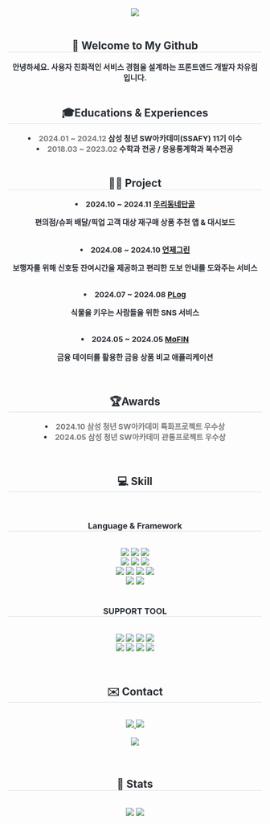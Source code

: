 <div align="center">
    <a href="https://git.io/typing-svg">
        <img src="https://readme-typing-svg.demolab.com?font=Alkatra&weight=600&size=70&duration=7000&pause=3&color=FFD5E2&center=true&vCenter=true&repeat=true&width=1500&height=150&lines=Hello!+I'm+YuRim+(●'◡'●)">
    </a>
</div>


<br>

<div align= "center"> 
    <h2 style="border-bottom: 1px solid #d8dee4; color: #282d33;"> 👋 Welcome to My Github </h2>  
    <div style="font-weight: 700; font-size: 15px; text-align: center; color: #282d33;"> 
      안녕하세요. 사용자 친화적인 서비스 경험을 설계하는 프론트엔드 개발자 차유림 입니다.</li> 
    </div> 
</div>
<br>    

<div align= "center"> 
    <h2 style="border-bottom: 1px solid #d8dee4; color: #282d33;"> 🎓Educations & Experiences </h2>  
    <div style="font-weight: 700; font-size: 15px; text-align: center; color: #282d33;"> 
      <li> <b style="color: #7A7A7A;"> 2024.01 ~ 2024.12</b> 삼성 청년 SW아카데미(SSAFY) 11기 이수</li>
      <li> <b style="color: #7A7A7A;"> 2018.03 ~ 2023.02</b> 수학과 전공 / 응용통계학과 복수전공 
    </div> 
</div>
<br>   
<div align="center"> 
    <h2 style="border-bottom: 1px solid #d8dee4; color: #282d33;"> 👨‍💻 Project </h2>  
    <div style="font-weight: 700; font-size: 15px; text-align: center; color: #282d33;"> 
        <li> <b>2024.10 ~ 2024.11</b>
            <a href="https://github.com/oodongdan/ODD" target="_blank">
                우리동네단골
            </a>
          <p>편의점/슈퍼 배달/픽업 고객 대상 재구매 상품 추천 앱 & 대시보드</p>
        </li>
      <br>  
        <li> <b>2024.08 ~ 2024.10</b>
            <a href="https://github.com/readygreen/readygreen" target="_blank">
                언제그린
            </a>
          <p>보행자를 위해 신호등 잔여시간을 제공하고 편리한 도보 안내를 도와주는 서비스</p>
        </li>
      <br>  
        <li> <b>2024.07 ~ 2024.08</b> 
            <a href="https://github.com/Plober-Plog" target="_blank">
                PLog
            </a>
          <p>식물을 키우는 사람들을 위한 SNS 서비스 </p>
        </li>
      <br>  
        <li> <b>2024.05 ~ 2024.05</b>
            <a href="https://github.com/chajoyhoi/MoFIN" target="_blank">
              MoFIN
            </a>
          <p>금융 데이터를 활용한 금융 상품 비교 애플리케이션</p>
        </li>
       <br>  
    </div> 
</div>

<div align="center"> 
    <h2 style="border-bottom: 1px solid #d8dee4; color: #282d33;"> 🏆Awards </h2>  
    <div style="font-weight: 700; font-size: 15px; text-align: center; color: #282d33;"> 
      <li> <b style="color: #7A7A7A;">2024.10 삼성 청년 SW아카데미 특화프로젝트 우수상 </b></li>
      <li> <b style="color: #7A7A7A;">2024.05 삼성 청년 SW아카데미 관통프로젝트 우수상 </b></li> 
    </div> 
</div>
<br>
<br>
<div align="center">
    <h2 style="border-bottom: 1px solid #d8dee4; color: #282d33;">💻 Skill</h2><br>
    <div style="margin: 0 auto; text-align: center;" align="center">
        <h3 style="border-bottom: 1px solid #d8dee4; color: #282d33;">Language & Framework</h3><br>
        <img src="https://img.shields.io/badge/Flutter-02569B?style=for-the-badge&logo=Flutter&logoColor=white">
        <img src="https://img.shields.io/badge/Dart-0175C2?style=for-the-badge&logo=Dart&logoColor=white">
        <img src="https://img.shields.io/badge/getX-8A2BE2?style=for-the-badge&logo=getx&logoColor=white">
        <br>
        <img src="https://img.shields.io/badge/Javascript-F7DF1E?style=for-the-badge&logo=Javascript&logoColor=white">
        <img src="https://img.shields.io/badge/React-61DAFB?style=for-the-badge&logo=React&logoColor=white">
        <img src="https://img.shields.io/badge/zustand-221E68?style=for-the-badge&logo=react&logoColor=white">
        <br>
        <img src="https://img.shields.io/badge/Python-3776AB?style=for-the-badge&logo=Python&logoColor=white">
        <img src="https://img.shields.io/badge/Django-092E20?style=for-the-badge&logo=Django&logoColor=white">
        <img src="https://img.shields.io/badge/Vue.js-4FC08D?style=for-the-badge&logo=Vue.js&logoColor=white">
        <img src="https://img.shields.io/badge/Node.js-339933?style=for-the-badge&logo=Node.js&logoColor=white">
        <br>
        <img src="https://img.shields.io/badge/HTML5-E34F26?style=for-the-badge&logo=HTML5&logoColor=white">
        <img src="https://img.shields.io/badge/CSS3-1572B6?style=for-the-badge&logo=CSS3&logoColor=white">    
    </div>
    <br>
    <h3 style="border-bottom: 1px solid #d8dee4; color: #282d33;">SUPPORT TOOL</h3><br>
    <div style="text-align: center;">
        <img src="https://img.shields.io/badge/visual%20studio%20code-007ACC?style=for-the-badge&logo=visual-studio-code&logoColor=white">
        <img src="https://img.shields.io/badge/Figma-F24E1E?style=for-the-badge&logo=Figma&logoColor=white">
        <img src="https://img.shields.io/badge/Github-181717?style=for-the-badge&logo=Github&logoColor=white">
        <img src="https://img.shields.io/badge/Notion-000000?style=for-the-badge&logo=Notion&logoColor=white"><br>
        <img src="https://img.shields.io/badge/jira-0052CC?style=for-the-badge&logo=jira&logoColor=white">
        <img src="https://img.shields.io/badge/postman-FF6C37?style=for-the-badge&logo=postman&logoColor=white">
        <img src="https://img.shields.io/badge/mattermost-0058CC?style=for-the-badge&logo=mattermost&logoColor=white">
        <img src="https://img.shields.io/badge/jupyter-F37626?style=for-the-badge&logo=jupyter&logoColor=white">
    </div>
</div>
<br>
<br>
<div align= "center">
  <h2 style="border-bottom: 1px solid #d8dee4; color: #282d33;"> ✉️ Contact</h2> 
  <br> 
  <div align= "center"> 
    <a href=mailto:cc45267@gmail.com> <img src="https://img.shields.io/badge/Gmail-EA4335?style=for-the-badge&logo=Gmail&logoColor=white&link=mailto:cc45267@gmail.com"> </a>
    <a href=c4526@naver.com> <img src="https://img.shields.io/badge/Naver-03C75A?style=for-the-badge&logo=Naver&logoColor=white&link=c4526@naver.com"> </a>
  </div>  
  <br> 
<div align= "center"> <a href="https://hits.seeyoufarm.com"> <img src="https://hits.seeyoufarm.com/api/count/incr/badge.svg?url=https%3A%2F%2Fgithub.com%2Fchajoyhoi%2F&count_bg=%23000000&title_bg=%23000000&icon=github.svg&icon_color=%23FFFFFF&title=GitHub&edge_flat=false"/></a>
   </div> 
</div>
 <br> 
 <br> 
<div align="center"> 
  <h2 style="border-bottom: 1px solid #d8dee4; color: #282d33;"> 🏅 Stats </h2> 
   <br> 
  <div align="center"> 
    <img src="https://github-readme-stats.vercel.app/api?username=chajoyhoi&bg_color=FFD5E2&title_color=7A7A7A&text_color=7A7A7A&cache_seconds=86400"/> 
    <img src="https://github-readme-stats.vercel.app/api/top-langs/?username=chajoyhoi&layout=compact&bg_color=FFD5E2&title_color=7A7A7A&text_color=7A7A7A&cache_seconds=86400"/>
  </div>
  <br>
</div>

    
